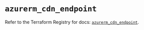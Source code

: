 # `azurerm_cdn_endpoint`

Refer to the Terraform Registry for docs: [`azurerm_cdn_endpoint`](https://registry.terraform.io/providers/hashicorp/azurerm/4.37.0/docs/resources/cdn_endpoint).
